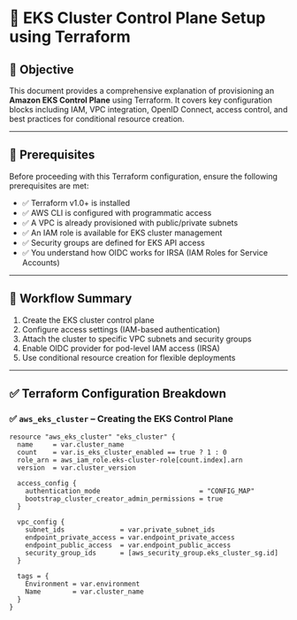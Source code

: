 # 🚀 EKS Cluster Control Plane Setup using Terraform

## 📌 Objective

This document provides a comprehensive explanation of provisioning an **Amazon EKS Control Plane** using Terraform. It covers key configuration blocks including IAM, VPC integration, OpenID Connect, access control, and best practices for conditional resource creation.

---

## 📁 Prerequisites

Before proceeding with this Terraform configuration, ensure the following prerequisites are met:

- ✅ Terraform v1.0+ is installed
- ✅ AWS CLI is configured with programmatic access
- ✅ A VPC is already provisioned with public/private subnets
- ✅ An IAM role is available for EKS cluster management
- ✅ Security groups are defined for EKS API access
- ✅ You understand how OIDC works for IRSA (IAM Roles for Service Accounts)

---

## 🔁 Workflow Summary

1. Create the EKS cluster control plane
2. Configure access settings (IAM-based authentication)
3. Attach the cluster to specific VPC subnets and security groups
4. Enable OIDC provider for pod-level IAM access (IRSA)
5. Use conditional resource creation for flexible deployments

---

## ✅ Terraform Configuration Breakdown

### ✅ `aws_eks_cluster` – Creating the EKS Control Plane

```hcl
resource "aws_eks_cluster" "eks_cluster" {
  name     = var.cluster_name
  count    = var.is_eks_cluster_enabled == true ? 1 : 0
  role_arn = aws_iam_role.eks-cluster-role[count.index].arn
  version  = var.cluster_version

  access_config {
    authentication_mode                         = "CONFIG_MAP"
    bootstrap_cluster_creator_admin_permissions = true
  }

  vpc_config {
    subnet_ids              = var.private_subnet_ids
    endpoint_private_access = var.endpoint_private_access
    endpoint_public_access  = var.endpoint_public_access
    security_group_ids      = [aws_security_group.eks_cluster_sg.id]
  }

  tags = {
    Environment = var.environment
    Name        = var.cluster_name
  }
}
